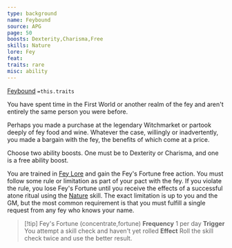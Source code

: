 ```yaml
---
type: background
name: Feybound 
source: APG
page: 50
boosts: Dexterity,Charisma,Free
skills: Nature
lore: Fey
feat: 
traits: rare
misc: ability
---
```


[Feybound](###%20Feybound)
`=this.traits`


You have spent time in the First World or another realm of the fey and aren't entirely the same person you were before.

Perhaps you made a purchase at the legendary Witchmarket or partook deeply of fey food and wine. Whatever the case, willingly or inadvertently, you made a bargain with the fey, the benefits of which come at a price.

Choose two ability boosts. One must be to Dexterity or Charisma, and one is a free ability boost.

You are trained in [Fey Lore](Fey%20Lore) and gain the Fey's Fortune free action. You must follow some rule or limitation as part of your pact with the fey. If you violate the rule, you lose Fey's Fortune until you receive the effects of a successful atone ritual using the [Nature](Nature) skill. The exact limitation is up to you and the GM, but the most common requirement is that you must fulfill a single request from any fey who knows your name.



> [!tip] Fey's Fortune (concentrate,fortune)
> **Frequency** 1 per day
> **Trigger**  You attempt a skill check and haven't yet rolled
> **Effect** Roll the skill check twice and use the better result.